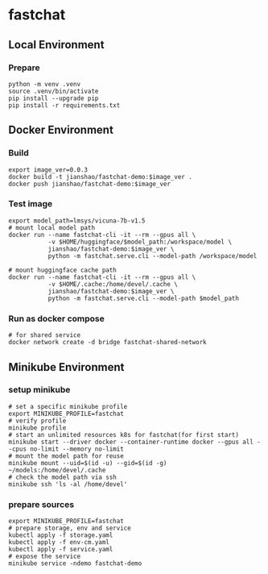 # fastchat

## Local Environment

### Prepare
~~~ shell
python -m venv .venv
source .venv/bin/activate
pip install --upgrade pip
pip install -r requirements.txt
~~~

## Docker Environment

### Build
~~~ shell
export image_ver=0.0.3
docker build -t jianshao/fastchat-demo:$image_ver .
docker push jianshao/fastchat-demo:$image_ver
~~~
### Test image
~~~ shell
export model_path=lmsys/vicuna-7b-v1.5
# mount local model path
docker run --name fastchat-cli -it --rm --gpus all \
           -v $HOME/huggingface/$model_path:/workspace/model \
           jianshao/fastchat-demo:$image_ver \
           python -m fastchat.serve.cli --model-path /workspace/model

# mount huggingface cache path
docker run --name fastchat-cli -it --rm --gpus all \
           -v $HOME/.cache:/home/devel/.cache \
           jianshao/fastchat-demo:$image_ver \
           python -m fastchat.serve.cli --model-path $model_path
~~~

### Run as docker compose
~~~ shell
# for shared service
docker network create -d bridge fastchat-shared-network
~~~

## Minikube Environment

### setup minikube
~~~ shell
# set a specific minikube profile
export MINIKUBE_PROFILE=fastchat
# verify profile
minikube profile
# start an unlimited resources k8s for fastchat(for first start)
minikube start --driver docker --container-runtime docker --gpus all --cpus no-limit --memory no-limit
# mount the model path for reuse
minikube mount --uid=$(id -u) --gid=$(id -g) ~/models:/home/devel/.cache
# check the model path via ssh
minikube ssh 'ls -al /home/devel'
~~~

### prepare sources
~~~ shell
export MINIKUBE_PROFILE=fastchat
# prepare storage, env and service
kubectl apply -f storage.yaml
kubectl apply -f env-cm.yaml
kubectl apply -f service.yaml
# expose the service
minikube service -ndemo fastchat-demo
~~~
